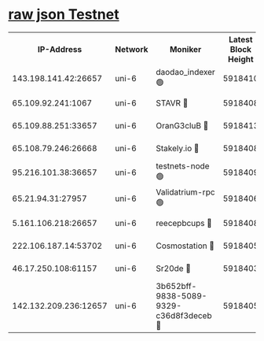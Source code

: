 [raw json Testnet](https://rpc-check.junot.stavr.tech/junot/rpc-junot-result.json)
=


<table><tr><th>IP-Address</th><th>Network</th><th>Moniker</th><th>Latest Block Height</th><th>Earliest Block Height</th><th>Catching Up</th><th>Tx Index</th><th>Voting Power</th><th>Scan Time</th></tr><tr><td>143.198.141.42:26657</td><td>uni-6</td><td>daodao_indexer 🟢</td><td>5918410</td><td>1</td><td>False</td><td>off</td><td>0</td><td>2023-12-09T11:32:29.024436599UTC</td></tr><tr><td>65.109.92.241:1067</td><td>uni-6</td><td>STAVR 🔴</td><td>5918408</td><td>1138541</td><td>False</td><td>on</td><td>6042</td><td>2023-12-09T11:32:18.574355584UTC</td></tr><tr><td>65.109.88.251:33657</td><td>uni-6</td><td>OranG3cluB 🔴</td><td>5918413</td><td>1138541</td><td>False</td><td>on</td><td>11</td><td>2023-12-09T11:32:33.508763416UTC</td></tr><tr><td>65.108.79.246:26668</td><td>uni-6</td><td>Stakely.io 🔴</td><td>5918408</td><td>1570872</td><td>False</td><td>on</td><td>1192034</td><td>2023-12-09T11:32:19.574979667UTC</td></tr><tr><td>95.216.101.38:36657</td><td>uni-6</td><td>testnets-node 🟢</td><td>5918409</td><td>1615130</td><td>False</td><td>on</td><td>0</td><td>2023-12-09T11:32:21.960304925UTC</td></tr><tr><td>65.21.94.31:27957</td><td>uni-6</td><td>Validatrium-rpc 🟢</td><td>5918406</td><td>2943363</td><td>False</td><td>on</td><td>0</td><td>2023-12-09T11:32:14.125114930UTC</td></tr><tr><td>5.161.106.218:26657</td><td>uni-6</td><td>reecepbcups 🔴</td><td>5918408</td><td>4468422</td><td>False</td><td>on</td><td>105015</td><td>2023-12-09T11:32:19.241290508UTC</td></tr><tr><td>222.106.187.14:53702</td><td>uni-6</td><td>Cosmostation 🔴</td><td>5918405</td><td>5344501</td><td>False</td><td>on</td><td>110003</td><td>2023-12-09T11:32:11.711393779UTC</td></tr><tr><td>46.17.250.108:61157</td><td>uni-6</td><td>Sr20de 🔴</td><td>5918403</td><td>5727371</td><td>False</td><td>on</td><td>28</td><td>2023-12-09T11:32:05.868827225UTC</td></tr><tr><td>142.132.209.236:12657</td><td>uni-6</td><td>3b652bff-9838-5089-9329-c36d8f3deceb 🔴</td><td>5918405</td><td>5901280</td><td>False</td><td>on</td><td>157563</td><td>2023-12-09T11:32:10.311994573UTC</td></tr></table>